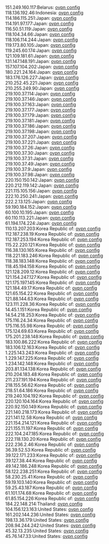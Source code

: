 151.249.160.117:Belarus: [ovpn config](vpn/151_249_160_117.ovpn)  
118.136.192.46:Indonesia: [ovpn config](vpn/118_136_192_46.ovpn)  
114.186.115.251:Japan: [ovpn config](vpn/114_186_115_251.ovpn)  
114.191.97.177:Japan: [ovpn config](vpn/114_191_97_177.ovpn)  
116.50.51.119:Japan: [ovpn config](vpn/116_50_51_119.ovpn)  
118.104.34.66:Japan: [ovpn config](vpn/118_104_34_66.ovpn)  
118.106.114.244:Japan: [ovpn config](vpn/118_106_114_244.ovpn)  
119.173.80.105:Japan: [ovpn config](vpn/119_173_80_105.ovpn)  
119.245.60.174:Japan: [ovpn config](vpn/119_245_60_174.ovpn)  
121.109.181.61:Japan: [ovpn config](vpn/121_109_181_61.ovpn)  
131.147.148.191:Japan: [ovpn config](vpn/131_147_148_191.ovpn)  
157.107.104.202:Japan: [ovpn config](vpn/157_107_104_202.ovpn)  
180.221.24.164:Japan: [ovpn config](vpn/180_221_24_164.ovpn)  
183.176.126.227:Japan: [ovpn config](vpn/183_176_126_227.ovpn)  
210.252.45.221:Japan: [ovpn config](vpn/210_252_45_221.ovpn)  
210.255.249.90:Japan: [ovpn config](vpn/210_255_249_90.ovpn)  
219.100.37.114:Japan: [ovpn config](vpn/219_100_37_114.ovpn)  
219.100.37.146:Japan: [ovpn config](vpn/219_100_37_146.ovpn)  
219.100.37.163:Japan: [ovpn config](vpn/219_100_37_163.ovpn)  
219.100.37.177:Japan: [ovpn config](vpn/219_100_37_177.ovpn)  
219.100.37.179:Japan: [ovpn config](vpn/219_100_37_179.ovpn)  
219.100.37.181:Japan: [ovpn config](vpn/219_100_37_181.ovpn)  
219.100.37.186:Japan: [ovpn config](vpn/219_100_37_186.ovpn)  
219.100.37.198:Japan: [ovpn config](vpn/219_100_37_198.ovpn)  
219.100.37.207:Japan: [ovpn config](vpn/219_100_37_207.ovpn)  
219.100.37.221:Japan: [ovpn config](vpn/219_100_37_221.ovpn)  
219.100.37.26:Japan: [ovpn config](vpn/219_100_37_26.ovpn)  
219.100.37.30:Japan: [ovpn config](vpn/219_100_37_30.ovpn)  
219.100.37.31:Japan: [ovpn config](vpn/219_100_37_31.ovpn)  
219.100.37.49:Japan: [ovpn config](vpn/219_100_37_49.ovpn)  
219.100.37.9:Japan: [ovpn config](vpn/219_100_37_9.ovpn)  
219.100.37.98:Japan: [ovpn config](vpn/219_100_37_98.ovpn)  
220.150.150.142:Japan: [ovpn config](vpn/220_150_150_142.ovpn)  
220.212.119.142:Japan: [ovpn config](vpn/220_212_119_142.ovpn)  
221.115.105.156:Japan: [ovpn config](vpn/221_115_105_156.ovpn)  
222.10.250.241:Japan: [ovpn config](vpn/222_10_250_241.ovpn)  
222.2.13.125:Japan: [ovpn config](vpn/222_2_13_125.ovpn)  
59.190.184.152:Japan: [ovpn config](vpn/59_190_184_152.ovpn)  
60.100.10.195:Japan: [ovpn config](vpn/60_100_10_195.ovpn)  
60.110.113.221:Japan: [ovpn config](vpn/60_110_113_221.ovpn)  
61.194.174.224:Japan: [ovpn config](vpn/61_194_174_224.ovpn)  
110.13.207.203:Korea Republic of: [ovpn config](vpn/110_13_207_203.ovpn)  
112.187.238.19:Korea Republic of: [ovpn config](vpn/112_187_238_19.ovpn)  
112.187.253.194:Korea Republic of: [ovpn config](vpn/112_187_253_194.ovpn)  
115.22.220.121:Korea Republic of: [ovpn config](vpn/115_22_220_121.ovpn)  
116.38.130.165:Korea Republic of: [ovpn config](vpn/116_38_130_165.ovpn)  
118.221.183.246:Korea Republic of: [ovpn config](vpn/118_221_183_246.ovpn)  
118.38.183.148:Korea Republic of: [ovpn config](vpn/118_38_183_148.ovpn)  
118.45.194.158:Korea Republic of: [ovpn config](vpn/118_45_194_158.ovpn)  
121.128.209.12:Korea Republic of: [ovpn config](vpn/121_128_209_12.ovpn)  
121.154.247.127:Korea Republic of: [ovpn config](vpn/121_154_247_127.ovpn)  
121.175.197.145:Korea Republic of: [ovpn config](vpn/121_175_197_145.ovpn)  
121.184.49.17:Korea Republic of: [ovpn config](vpn/121_184_49_17.ovpn)  
121.65.154.22:Korea Republic of: [ovpn config](vpn/121_65_154_22.ovpn)  
121.88.144.63:Korea Republic of: [ovpn config](vpn/121_88_144_63.ovpn)  
123.111.228.36:Korea Republic of: [ovpn config](vpn/123_111_228_36.ovpn)  
14.45.1.151:Korea Republic of: [ovpn config](vpn/14_45_1_151.ovpn)  
14.54.218.253:Korea Republic of: [ovpn config](vpn/14_54_218_253.ovpn)  
175.116.24.34:Korea Republic of: [ovpn config](vpn/175_116_24_34.ovpn)  
175.116.55.98:Korea Republic of: [ovpn config](vpn/175_116_55_98.ovpn)  
175.124.69.63:Korea Republic of: [ovpn config](vpn/175_124_69_63.ovpn)  
175.201.238.148:Korea Republic of: [ovpn config](vpn/175_201_238_148.ovpn)  
183.100.86.222:Korea Republic of: [ovpn config](vpn/183_100_86_222.ovpn)  
183.106.12.163:Korea Republic of: [ovpn config](vpn/183_106_12_163.ovpn)  
1.225.143.243:Korea Republic of: [ovpn config](vpn/1_225_143_243.ovpn)  
1.229.147.225:Korea Republic of: [ovpn config](vpn/1_229_147_225.ovpn)  
1.234.142.148:Korea Republic of: [ovpn config](vpn/1_234_142_148.ovpn)  
203.81.134.138:Korea Republic of: [ovpn config](vpn/203_81_134_138.ovpn)  
210.204.183.48:Korea Republic of: [ovpn config](vpn/210_204_183_48.ovpn)  
211.237.191.194:Korea Republic of: [ovpn config](vpn/211_237_191_194.ovpn)  
218.155.56.62:Korea Republic of: [ovpn config](vpn/218_155_56_62.ovpn)  
218.51.64.186:Korea Republic of: [ovpn config](vpn/218_51_64_186.ovpn)  
219.240.104.192:Korea Republic of: [ovpn config](vpn/219_240_104_192.ovpn)  
220.120.104.164:Korea Republic of: [ovpn config](vpn/220_120_104_164.ovpn)  
220.92.150.149:Korea Republic of: [ovpn config](vpn/220_92_150_149.ovpn)  
221.140.218.173:Korea Republic of: [ovpn config](vpn/221_140_218_173.ovpn)  
221.141.12.58:Korea Republic of: [ovpn config](vpn/221_141_12_58.ovpn)  
221.154.214.121:Korea Republic of: [ovpn config](vpn/221_154_214_121.ovpn)  
221.155.11.197:Korea Republic of: [ovpn config](vpn/221_155_11_197.ovpn)  
222.104.247.185:Korea Republic of: [ovpn config](vpn/222_104_247_185.ovpn)  
222.118.130.20:Korea Republic of: [ovpn config](vpn/222_118_130_20.ovpn)  
222.236.2.46:Korea Republic of: [ovpn config](vpn/222_236_2_46.ovpn)  
36.39.52.53:Korea Republic of: [ovpn config](vpn/36_39_52_53.ovpn)  
39.122.171.233:Korea Republic of: [ovpn config](vpn/39_122_171_233.ovpn)  
39.127.38.44:Korea Republic of: [ovpn config](vpn/39_127_38_44.ovpn)  
49.142.186.248:Korea Republic of: [ovpn config](vpn/49_142_186_248.ovpn)  
58.122.238.251:Korea Republic of: [ovpn config](vpn/58_122_238_251.ovpn)  
58.230.25.41:Korea Republic of: [ovpn config](vpn/58_230_25_41.ovpn)  
59.19.103.140:Korea Republic of: [ovpn config](vpn/59_19_103_140.ovpn)  
59.25.43.187:Korea Republic of: [ovpn config](vpn/59_25_43_187.ovpn)  
61.101.174.68:Korea Republic of: [ovpn config](vpn/61_101_174_68.ovpn)  
61.85.154.226:Korea Republic of: [ovpn config](vpn/61_85_154_226.ovpn)  
184.22.148.214:Thailand: [ovpn config](vpn/184_22_148_214.ovpn)  
104.156.123.163:United States: [ovpn config](vpn/104_156_123_163.ovpn)  
161.202.144.236:United States: [ovpn config](vpn/161_202_144_236.ovpn)  
198.13.36.179:United States: [ovpn config](vpn/198_13_36_179.ovpn)  
208.94.244.242:United States: [ovpn config](vpn/208_94_244_242.ovpn)  
45.32.13.235:United States: [ovpn config](vpn/45_32_13_235.ovpn)  
45.76.147.33:United States: [ovpn config](vpn/45_76_147_33.ovpn)  
